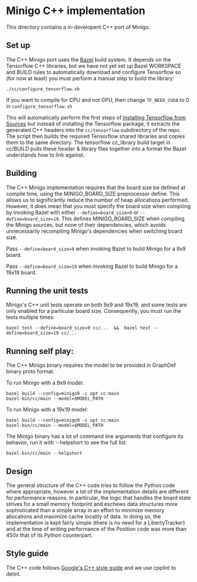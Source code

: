 # Minigo C++ implementation

This directory contains a in-developent C++ port of Minigo.

## Set up

The C++ Minigo port uses the [Bazel](https://bazel.build/) build system.
It depends on the Tensorflow C++ libraries, but we have not yet set up
Bazel WORKSPACE and BUILD rules to automatically download and configure
Tensorflow so (for now at least) you must perform a manual step to build the
library:

```shell
./cc/configure_tensorflow.sh
```

If you want to compile for CPU and not GPU, then change `TF_NEED_CUDA` to 0 in
`configure_tensorflow.sh`

This will automatically perform the first steps of
[Installing Tensorflow from Sources](https://www.tensorflow.org/install/install_sources)
but instead of installing the Tensorflow package, it extracts the generated C++
headers into the `cc/tensorflow` subdirectory of the repo. The script then
builds the required Tensorflow shared libraries and copies them to the same
directory. The tensorflow cc\_library build target in cc/BUILD pulls these
header & library files together into a format the Bazel understands how to link
against.

## Building

The C++ Minigo implementation requires that the board size be defined at compile
time, using the MINIGO\_BOARD\_SIZE preprocessor define. This allows us to
significantly reduce the number of heap allocations performed. However, it does
mean that you must specify the board size when compiling by invoking Bazel with
either `--define=board_size=9` or `--define=board_size=19`.
This defines MINIGO\_BOARD\_SIZE when compiling the Minigo sources, but none of
their dependencies, which avoids unnecessarily recompiling Minigo's
dependencies when switching board size.

Pass `--define=board_size=9` when invoking Bazel to build Minigo for a 9x9
board.

Pass `--define=board_size=19` when invoking Bazel to build Minigo for a 19x19
board.

## Running the unit tests

Minigo's C++ unit tests operate on both 9x9 and 19x19, and some tests are only
enabled for a particular board size. Consequently, you must run the tests
multiple times:

```shell
bazel test --define=board_size=9 cc/...  &&  bazel test --define=board_size=19 cc/...
```

## Running self play:

The C++ Minigo binary requires the model to be provided in GraphDef binary
proto format.

To run Minigo with a 9x9 model:

```shell
bazel build --config=minigo9 -c opt cc:main
bazel-bin/cc/main --model=$MODEL_PATH
```

To run Minigo with a 19x19 model:

```shell
bazel build --config=minigo9 -c opt cc:main
bazel-bin/cc/main --model=$MODEL_PATH
```

The Minigo binary has a lot of command line arguments that configure its
behavior, run it with --helpshort to see the full list.

```shell
bazel-bin/cc/main --helpshort
```

## Design

The general structure of the C++ code tries to follow the Python code where
appropriate, however a lot of the implementation details are different for
performance reasons. In particular, the logic that handles the board state
strives for a small memory footprint and eschews data structures more
sophisticated than a simple array in an effort to minimize memory allocations
and maximize cache locality of data. In doing so, the implementation is kept
fairly simple (there is no need for a LibertyTracker) and at the time of writing
performance of the Position code was more than 450x that of its Python
counterpart.

## Style guide

The C++ code follows
[Google's C++ style guide](https://github.com/google/styleguide)
and we use cpplint to delint.
